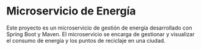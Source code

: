 # Microservicio de Energía

Este proyecto es un microservicio de gestión de energía desarrollado con Spring Boot y Maven. El microservicio se encarga de gestionar y visualizar el consumo de energía y los puntos de reciclaje en una ciudad.
